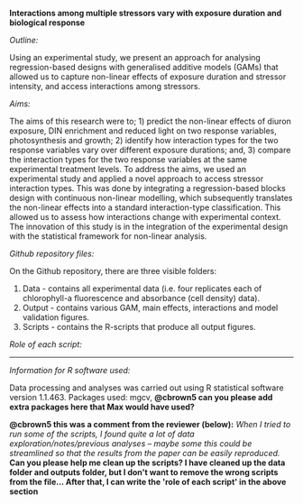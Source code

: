 **Interactions among multiple stressors vary with exposure duration and biological response**

_Outline:_

Using an experimental study, we present an approach for analysing regression-based designs with generalised additive models (GAMs) that allowed us to capture non-linear effects of exposure duration and stressor intensity, and access interactions among stressors. 

_Aims:_

The aims of this research were to; 1) predict the non-linear effects of diuron exposure, DIN enrichment and reduced light on two response variables, photosynthesis and growth; 2) identify how interaction types for the two response variables vary over different exposure durations; and, 3) compare the interaction types for the two response variables at the same experimental treatment levels. To address the aims, we used an experimental study and applied a novel approach to access stressor interaction types. This was done by integrating a regression-based blocks design with continuous non-linear modelling, which subsequently translates the non-linear effects into a standard interaction-type classification. This allowed us to assess how interactions change with experimental context. The innovation of this study is in the integration of the experimental design with the statistical framework for non-linear analysis.

_Github repository files:_

On the Github repository, there are three visible folders:
1. Data - contains all experimental data (i.e. four replicates each of chlorophyll-a fluorescence and absorbance (cell density) data).
2. Output - contains various GAM, main effects, interactions and model validation figures.
3. Scripts - contains the R-scripts that produce all output figures.

_Role of each script:_

******

_Information for R software used:_

Data processing and analyses was carried out using R statistical software version 1.1.463.
Packages used: mgcv, **@cbrown5 can you please add extra packages here that Max would have used?**

**@cbrown5 this was a comment from the reviewer (below):**
_When I tried to run some of the scripts, I found quite a lot of data exploration/notes/previous analyses – maybe some this could be streamlined so that the results from the paper can be easily reproduced._ **Can you please help me clean up the scripts? I have cleaned up the data folder and outputs folder, but I don't want to remove the wrong scripts from the file... After that, I can write the 'role of each script' in the above section**
